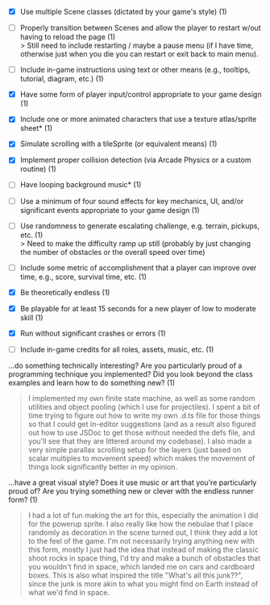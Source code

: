 - [x]    Use multiple Scene classes (dictated by your game's style) (1)
- [ ]    Properly transition between Scenes and allow the player to restart w/out having to reload the page (1)  
	> Still need to include restarting / maybe a pause menu (if I have time, otherwise just when you die you can restart or exit back to main menu).
- [ ]    Include in-game instructions using text or other means (e.g., tooltips, tutorial, diagram, etc.) (1)
- [x]    Have some form of player input/control appropriate to your game design (1)
- [x]    Include one or more animated characters that use a texture atlas/sprite sheet* (1)
- [x]    Simulate scrolling with a tileSprite (or equivalent means) (1)
- [x]    Implement proper collision detection (via Arcade Physics or a custom routine) (1)
- [ ]    Have looping background music* (1)
- [ ]    Use a minimum of four sound effects for key mechanics, UI, and/or significant events appropriate to your game design (1)
- [ ]    Use randomness to generate escalating challenge, e.g. terrain, pickups, etc. (1)  
	> Need to make the difficulty ramp up still (probably by just changing the number of obstacles or the overall speed over time)
- [ ]    Include some metric of accomplishment that a player can improve over time, e.g., score, survival time, etc. (1)
- [x]    Be theoretically endless (1)
- [x]    Be playable for at least 15 seconds for a new player of low to moderate skill (1)
- [x]    Run without significant crashes or errors (1)
- [ ]    Include in-game credits for all roles, assets, music, etc. (1)


...do something technically interesting? Are you particularly proud of a programming technique you implemented? Did you look beyond the class examples and learn how to do 
something new? (1)

> I implemented my own finite state machine, as well as some random utilities and object pooling (which I use for projectiles). I spent a bit of time trying to figure out how to write my own .d.ts file for those things so that I could get in-editor suggestions (and as a result also figured out how to use JSDoc to get those without needed the defs file, and you'll see that they are littered around my codebase). I also made a very simple parallax scrolling setup for the layers (just based on scalar multiples to movement speed) which makes the movement of things look significantly better in my opinion.


...have a great visual style? Does it use music or art that you're particularly proud of? Are you trying something new or clever with the endless runner form? (1)

> I had a lot of fun making the art for this, especially the animation I did for the powerup sprite. I also really like how the nebulae that I place randomly as decoration in the scene turned out, I think they add a lot to the feel of the game. I'm not necessarily trying anything new with this form, mostly I just had the idea that instead of making the classic shoot rocks in space thing, I'd try and make a bunch of obstacles that you wouldn't find in space, which landed me on cars and cardboard boxes. This is also what inspired the title "What's all this junk??", since the junk is more akin to what you might find on Earth instead of what we'd find in space.
